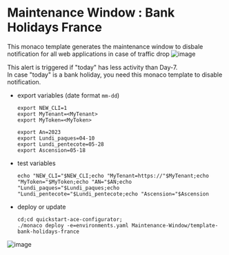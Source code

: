 # Maintenance Window : Bank Holidays France

This monaco template generates the maintenance window to disbale notification for all web applications in case of traffic drop 
![image](https://user-images.githubusercontent.com/40337213/206111851-c4bdd8a7-b31e-4b1b-87ae-c974879199c0.png)

This alert is triggered if "today" has less activity than Day-7.   
In case "today" is a bank holiday, you need this monaco template to disable notification.

- export variables (date format `mm-dd`)

      export NEW_CLI=1
      export MyTenant=<MyTenant>
      export MyToken=<MyToken>
      
      export An=2023
      export Lundi_paques=04-10
      export Lundi_pentecote=05-28
      export Ascension=05-18

      
- test variables

      echo "NEW_CLI="$NEW_CLI;echo "MyTenant=https://"$MyTenant;echo "MyToken="$MyToken;echo "AN="$AN;echo "Lundi_paques="$Lundi_paques;echo "Lundi_pentecote="$Lundi_pentecote;echo "Ascension="$Ascension
     
- deploy or update

      cd;cd quickstart-ace-configurator;
      ./monaco deploy -e=environments.yaml Maintenance-Window/template-bank-holidays-france
      
![image](https://user-images.githubusercontent.com/40337213/206142986-ea41db02-a8c9-48d3-90fd-da21a96b22c1.png)
